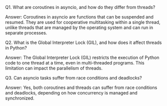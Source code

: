 Q1. What are coroutines in asyncio, and how do they differ from threads?

Answer: Coroutines in asyncio are functions that can be suspended and resumed. They are used for cooperative multitasking within a single thread, unlike threads that are managed by the operating system and can run in separate processes.

Q2. What is the Global Interpreter Lock (GIL), and how does it affect threads in Python?

Answer: The Global Interpreter Lock (GIL) restricts the execution of Python code to one thread at a time, even in multi-threaded programs. This limitation can impact the parallelism of threads.

Q3. Can asyncio tasks suffer from race conditions and deadlocks?

Answer: Yes, both coroutines and threads can suffer from race conditions and deadlocks, depending on how concurrency is managed and synchronized.
